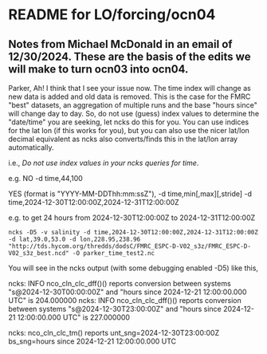 # README for LO/forcing/ocn04

## Notes from Michael McDonald in an email of 12/30/2024. These are the basis of the edits we will make to turn ocn03 into ocn04.

Parker,
Ah! I think that I see your issue now. The time index will change as new data is added and old data is removed. This is the case for the FMRC "best" datasets, an aggregation of multiple runs and the base "hours since" will change day to day. So, do not use (guess) index values to determine the "date/time" you are seeking, let ncks do this for you. You can use indices for the lat lon (if this works for you), but you can also use the nicer lat/lon decimal equivalent as ncks also converts/finds this in the lat/lon array automatically. 

i.e., *Do not use index values in your ncks queries for time*.

e.g.
NO
-d time,44,100

YES (format is "YYYY-MM-DDThh:mm:ssZ"), -d time,min[,max][,stride]
-d time,2024-12-30T12:00:00Z,2024-12-31T12:00:00Z

e.g. to get 24 hours from  2024-12-30T12:00:00Z to 2024-12-31T12:00:00Z

```
ncks -D5 -v salinity -d time,2024-12-30T12:00:00Z,2024-12-31T12:00:00Z -d lat,39.0,53.0 -d lon,228.95,238.96 "http://tds.hycom.org/thredds/dodsC/FMRC_ESPC-D-V02_s3z/FMRC_ESPC-D-V02_s3z_best.ncd" -O parker_time_test2.nc

```
You will see in the ncks output (with some debugging enabled -D5) like this,

ncks: INFO nco_cln_clc_dff()() reports conversion between systems "s@2024-12-30T00:00:00Z" and "hours since 2024-12-21 12:00:00.000 UTC" is 204.000000
ncks: INFO nco_cln_clc_dff()() reports conversion between systems "s@2024-12-30T23:00:00Z" and "hours since 2024-12-21 12:00:00.000 UTC" is 227.000000

ncks: nco_cln_clc_tm() reports unt_sng=2024-12-30T23:00:00Z bs_sng=hours since 2024-12-21 12:00:00.000 UTC

